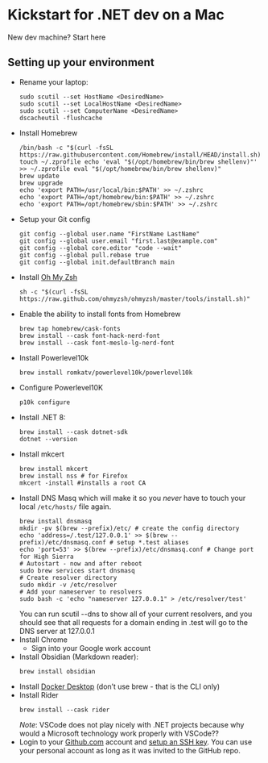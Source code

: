 # Kickstart for .NET dev on a Mac
New dev machine? Start here

## Setting up your environment
- Rename your laptop:
    ```shell
    sudo scutil --set HostName <DesiredName>
    sudo scutil --set LocalHostName <DesiredName>
    sudo scutil --set ComputerName <DesiredName>
    dscacheutil -flushcache
    ```
- Install Homebrew
    ```shell
    /bin/bash -c "$(curl -fsSL https://raw.githubusercontent.com/Homebrew/install/HEAD/install.sh)" touch ~/.zprofile echo 'eval "$(/opt/homebrew/bin/brew shellenv)"' >> ~/.zprofile eval "$(/opt/homebrew/bin/brew shellenv)"
    brew update
    brew upgrade
    echo 'export PATH=/usr/local/bin:$PATH' >> ~/.zshrc
    echo 'export PATH=/opt/homebrew/bin:$PATH' >> ~/.zshrc
    echo 'export PATH=/opt/homebrew/sbin:$PATH' >> ~/.zshrc
    ```
- Setup your Git config
    ```shell
    git config --global user.name "FirstName LastName"
    git config --global user.email "first.last@example.com"
    git config --global core.editor "code --wait"
    git config --global pull.rebase true
    git config --global init.defaultBranch main
    ```
- Install [Oh My Zsh](https://ohmyz.sh/)
  ```shell
  sh -c "$(curl -fsSL https://raw.github.com/ohmyzsh/ohmyzsh/master/tools/install.sh)"
  ```
- Enable the ability to install fonts from Homebrew
  ```shell
  brew tap homebrew/cask-fonts
  brew install --cask font-hack-nerd-font
  brew install --cask font-meslo-lg-nerd-font
  ```
- Install Powerlevel10k
  ```shell
  brew install romkatv/powerlevel10k/powerlevel10k
  ```
- Configure Powerlevel10K
  ```shell
  p10k configure
  ```
- Install .NET 8:
    ```shell
    brew install --cask dotnet-sdk
    dotnet --version
    ```
- Install mkcert
    ```shell
    brew install mkcert
    brew install nss # for Firefox
    mkcert -install #installs a root CA
    ```
- Install DNS Masq which will make it so you _never_ have to touch your local `/etc/hosts/` file again.
    ```shell
    brew install dnsmasq
    mkdir -pv $(brew --prefix)/etc/ # create the config directory
    echo 'address=/.test/127.0.0.1' >> $(brew --prefix)/etc/dnsmasq.conf # setup *.test aliases
    echo 'port=53' >> $(brew --prefix)/etc/dnsmasq.conf # Change port for High Sierra
    # Autostart - now and after reboot
    sudo brew services start dnsmasq
    # Create resolver directory
    sudo mkdir -v /etc/resolver
    # Add your nameserver to resolvers
    sudo bash -c 'echo "nameserver 127.0.0.1" > /etc/resolver/test'
    ```
  You can run scutil --dns to show all of your current resolvers, and you should see that all requests for a domain ending in .test will go to the DNS server at 127.0.0.1
- Install Chrome
    - Sign into your Google work account
- Install Obsidian (Markdown reader):
  ```shell
  brew install obsidian
  ```
- Install [Docker Desktop](https://docs.docker.com/desktop/install/mac-install/) (don’t use brew - that is the CLI only)
- Install Rider
    ```shell
    brew install --cask rider
    ```
    _Note_: VSCode does not play nicely with .NET projects because why would a Microsoft technology work properly with VSCode??
- Login to your [Github.com](http://Github.com) account and [setup an SSH key](https://docs.github.com/en/authentication/connecting-to-github-with-ssh/generating-a-new-ssh-key-and-adding-it-to-the-ssh-agent). You can use your personal account as long as it was invited to the GitHub repo.
